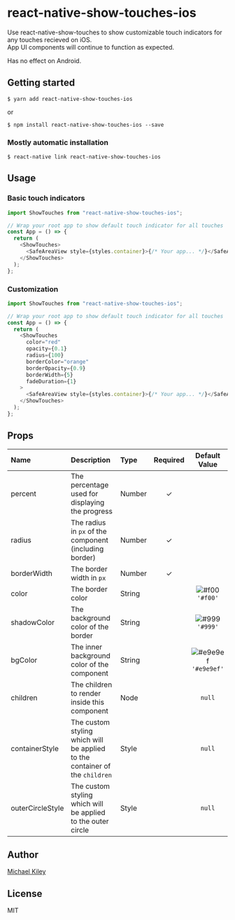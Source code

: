 # react-native-show-touches-ios

Use react-native-show-touches to show customizable touch indicators for any touches recieved on iOS.  
App UI components will continue to function as expected.

Has no effect on Android.

## Getting started

`$ yarn add react-native-show-touches-ios`

or

`$ npm install react-native-show-touches-ios --save`

### Mostly automatic installation

`$ react-native link react-native-show-touches-ios`

## Usage

### Basic touch indicators

```javascript
import ShowTouches from "react-native-show-touches-ios";

// Wrap your root app to show default touch indicator for all touches
const App = () => {
  return (
    <ShowTouches>
      <SafeAreaView style={styles.container}>{/* Your app... */}</SafeAreaView>
    </ShowTouches>
  );
};
```

### Customization

```javascript
import ShowTouches from "react-native-show-touches-ios";

// Wrap your root app to show default touch indicator for all touches
const App = () => {
  return (
    <ShowTouches
      color="red"
      opacity={0.1}
      radius={100}
      borderColor="orange"
      borderOpacity={0.9}
      borderWidth={5}
      fadeDuration={1}
    >
      <SafeAreaView style={styles.container}>{/* Your app... */}</SafeAreaView>
    </ShowTouches>
  );
};
```

## Props

| Name             | Description                                                                 | Type   | Required |                            Default Value                             |
| :--------------- | :-------------------------------------------------------------------------- | :----- | :------: | :------------------------------------------------------------------: |
| percent          | The percentage used for displaying the progress                             | Number |    ✓     |                                                                      |
| radius           | The radius in `px` of the component (including border)                      | Number |    ✓     |                                                                      |
| borderWidth      | The border width in `px`                                                    | Number |    ✓     |                                                                      |
| color            | The border color                                                            | String |          |     ![#f00](https://placehold.it/15/f00/000000?text=+) `'#f00'`      |
| shadowColor      | The background color of the border                                          | String |          |     ![#999](https://placehold.it/15/999/000000?text=+) `'#999'`      |
| bgColor          | The inner background color of the component                                 | String |          | ![#e9e9ef](https://placehold.it/15/e9e9ef/000000?text=+) `'#e9e9ef'` |
| children         | The children to render inside this component                                | Node   |          |                                `null`                                |
| containerStyle   | The custom styling which will be applied to the container of the `children` | Style  |          |                                `null`                                |
| outerCircleStyle | The custom styling which will be applied to the outer circle                | Style  |          |                                `null`                                |

## Author

[Michael Kiley](https://harbourviewtechnologies.com)

## License

MIT
